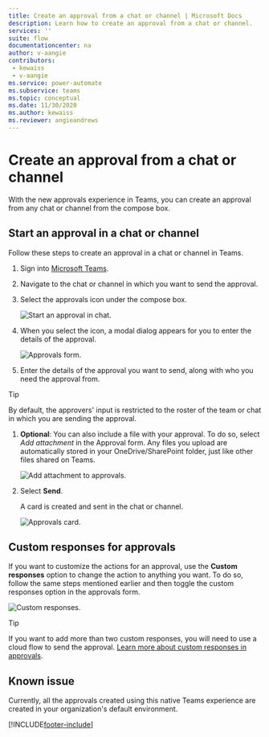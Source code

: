 ```yaml
---
title: Create an approval from a chat or channel | Microsoft Docs
description: Learn how to create an approval from a chat or channel.
services: ''
suite: flow
documentationcenter: na
author: v-aangie
contributors:
 - kewaiss
 - v-aangie
ms.service: power-automate
ms.subservice: teams
ms.topic: conceptual
ms.date: 11/30/2020
ms.author: kewaiss
ms.reviewer: angieandrews
---
```


# Create an approval from a chat or channel

With the new approvals experience in Teams, you can create an approval from any chat or channel from the compose box.

## Start an approval in a chat or channel

Follow these steps to create an approval in a chat or channel in Teams.

1. Sign into [Microsoft Teams](https://teams.microsoft.com).
1. Navigate to the chat or channel in which you want to send the approval.
1. Select the approvals icon under the compose box.
   
   ![Start an approval in chat.](../media/native-approvals-in-teams/approvals-compose-box.png)

1. When you select the icon, a modal dialog appears for you to enter the details of the approval.

   ![Approvals form.](../media/native-approvals-in-teams/approvals-dialog-box.png)

1. Enter the details of the approval you want to send, along with who you need the approval from.

> [!TIP]
> By default, the approvers' input is restricted to the roster of the team or chat in which you are sending the approval.

1. **Optional**: You can also include a file with your approval. To do so, select *Add attachment* in the Approval form. Any files you upload are automatically stored in your OneDrive/SharePoint folder, just like other files shared on Teams.

   ![Add attachment to approvals.](../media/native-approvals-in-teams/approval-attach.png)

1. Select **Send**. 

   A card is created and sent in the chat or channel.

   ![Approvals card.](../media/native-approvals-in-teams/approvals-card.png)

## Custom responses for approvals

If you want to customize the actions for an approval, use the **Custom responses** option to change the action to anything you want. To do so, follow the same steps mentioned earlier and then toggle the custom responses option in the approvals form.

   ![Custom responses.](../media/native-approvals-in-teams/custom-responses.png)

> [!TIP]
> If you want to add more than two custom responses, you will need to use a cloud flow to send the approval. [Learn more about custom responses in approvals](../create-approval-response-options.md).

## Known issue

Currently, all the approvals created using this native Teams experience are created in your organization's default environment.



[!INCLUDE[footer-include](../includes/footer-banner.md)]
